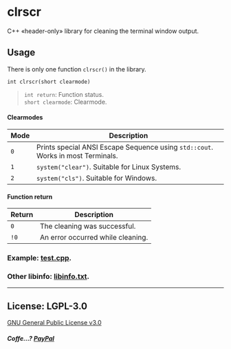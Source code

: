 # clrscr
C++ «header-only» library for cleaning the terminal window output.
## Usage
There is only one function `clrscr()` in the library.  

`int clrscr(short clearmode)`  
> `int return`: Function status.  
> `short clearmode`: Clearmode.
#### Clearmodes
Mode        |     Description
------------|------------------------------------------
`0`            |     Prints special ANSI Escape Sequence using `std::cout`. Works in most Terminals.
`1`          |      `system("clear")`. Suitable for Linux Systems.
`2`           |      `system("cls")`. Suitable for Windows.
#### Function return
Return | Description
-------|-----------------------------------------------
`0`      | The cleaning was successful.
`!0`     | An error occurred while cleaning.
### Example: [test.cpp](https://github.com/Dolfost/clrscr-cpp/blob/main/readme/run/test.cpp).

### Other libinfo: [libinfo.txt](https://github.com/Dolfost/clrscr-cpp/blob/main/readme/libinfo.txt). 
-------------------------------------------

## License: LGPL-3.0
[GNU General Public License v3.0](https://github.com/Dolfost/clrscr-cpp/blob/main/COPYING)  






##### *Coffe...?* [PayPal](https://www.paypal.com/donate?hosted_button_id=BZ6DNYKFPBWNA)  
